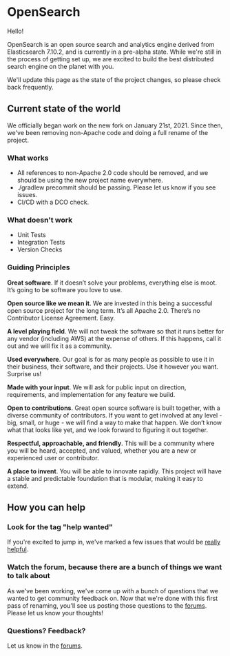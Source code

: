 # OpenSearch

Hello!

OpenSearch is an open source search and analytics engine derived from Elasticsearch 7.10.2, and is currently in a pre-alpha state. While we're still in the process of getting set up, we are excited to build the best distributed search engine on the planet with you.

We'll update this page as the state of the project changes, so please check back frequently.

## Current state of the world
We officially began work on the new fork on January 21st, 2021.  Since then, we've been removing non-Apache code and doing a full rename of the project.

### What works

* All references to non-Apache 2.0 code should be removed, and we should be using the new project name everywhere.
* ./gradlew precommit should be passing.   Please let us know if you see issues.
* CI/CD with a DCO check.

### What doesn't work

* Unit Tests
* Integration Tests
* Version Checks

### Guiding Principles

**Great software**. If it doesn’t solve your problems, everything else is moot. It’s going to be software you love to use.

**Open source like we mean it**. We are invested in this being a successful open source project for the long term. It’s all Apache 2.0. There’s no Contributor License Agreement. Easy.

**A level playing field**. We will not tweak the software so that it runs better for any vendor (including AWS) at the expense of others. If this happens, call it out and we will fix it as a community.

**Used everywhere**. Our goal is for as many people as possible to use it in their business, their software, and their projects. Use it however you want. Surprise us!

**Made with your input**. We will ask for public input on direction, requirements, and implementation for any feature we build.

**Open to contributions**. Great open source software is built together, with a diverse community of contributors. If you want to get involved at any level - big, small, or huge - we will find a way to make that happen. We don’t know what that looks like yet, and we look forward to figuring it out together.

**Respectful, approachable, and friendly**. This will be a community where you will be heard, accepted, and valued, whether you are a new or experienced user or contributor.

**A place to invent**. You will be able to innovate rapidly. This project will have a stable and predictable foundation that is modular, making it easy to extend.

## How you can help

### Look for the tag "help wanted"

If you're excited to jump in, we've marked a few issues that would be [really helpful](https://github.com/opensearch-project/OpenSearch/issues?q=is%3Aissue+is%3Aopen+label%3A%3EFORK+label%3A%22help+wanted%22).  

### Watch the forum, because there are a bunch of things we want to talk about
As we've been working, we've come up with a bunch of questions that we wanted to get community feedback on.  Now that we're done with this first pass of renaming, you'll see us posting those questions to the [forums](https://discuss.opendistrocommunity.dev/).  Please let us know your thoughts!

### Questions?  Feedback?

Let us know in the [forums](https://discuss.opendistrocommunity.dev/).
